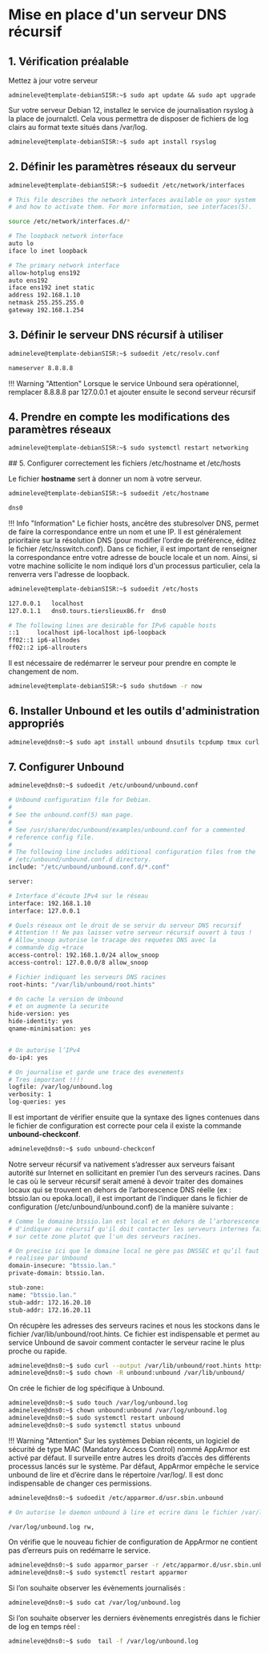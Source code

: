 # Mise en place d'un serveur DNS récursif

## 1.  Vérification préalable

Mettez à jour votre serveur

```console
admineleve@template-debianSISR:~$ sudo apt update && sudo apt upgrade
```

Sur votre serveur Debian 12, installez le service de journalisation rsyslog à la place de journalctl. Cela vous permettra de disposer de fichiers de log clairs au format texte situés dans /var/log.

```bash
admineleve@template-debianSISR:~$ sudo apt install rsyslog
```

## 2. Définir les paramètres réseaux du serveur

```bash
admineleve@template-debianSISR:~$ sudoedit /etc/network/interfaces
```

```bash
# This file describes the network interfaces available on your system
# and how to activate them. For more information, see interfaces(5).

source /etc/network/interfaces.d/*

# The loopback network interface
auto lo
iface lo inet loopback

# The primary network interface
allow-hotplug ens192
auto ens192
iface ens192 inet static
address 192.168.1.10
netmask 255.255.255.0
gateway 192.168.1.254
```

## 3. Définir le serveur DNS récursif à utiliser

```bash
admineleve@template-debianSISR:~$ sudoedit /etc/resolv.conf
```

```bash
nameserver 8.8.8.8
```

!!! Warning  "Attention"
    Lorsque le service Unbound sera opérationnel, remplacer 8.8.8.8 par 127.0.0.1 et ajouter ensuite le second serveur récursif 

## 4. Prendre en compte les modifications des paramètres réseaux

```bash
admineleve@template-debianSISR:~$ sudo systemctl restart networking
```

## 5. Configurer correctement les fichiers /etc/hostname et /etc/hosts

Le fichier **hostname** sert à donner un nom à votre serveur.

```bash
admineleve@template-debianSISR:~$ sudoedit /etc/hostname
```

```bash
dns0
```
!!! Info  "Information"
    Le fichier hosts, ancêtre des stubresolver DNS, permet de faire la correspondance entre un nom et une IP. Il est généralement prioritaire sur la résolution DNS (pour modifier l’ordre de préférence, éditez le fichier /etc/nsswitch.conf). Dans ce fichier, il est important de renseigner la correspondance entre votre adresse de boucle locale et un nom. Ainsi, si votre machine sollicite le nom indiqué lors d'un processus particulier, cela la renverra vers l'adresse de loopback.

```bash
admineleve@template-debianSISR:~$ sudoedit /etc/hosts
```
```bash
127.0.0.1	localhost
127.0.1.1	dns0.tours.tierslieux86.fr	dns0

# The following lines are desirable for IPv6 capable hosts
::1     localhost ip6-localhost ip6-loopback
ff02::1 ip6-allnodes
ff02::2 ip6-allrouters
```
Il est nécessaire de redémarrer le serveur pour prendre en compte le changement de nom.

```bash
admineleve@template-debianSISR:~$ sudo shutdown -r now
```

## 6. Installer Unbound et les outils d'administration appropriés

```bash
admineleve@dns0:~$ sudo apt install unbound dnsutils tcpdump tmux curl
```

## 7. Configurer Unbound

```bash
admineleve@dns0:~$ sudoedit /etc/unbound/unbound.conf
```

```bash
# Unbound configuration file for Debian.
#
# See the unbound.conf(5) man page.
#
# See /usr/share/doc/unbound/examples/unbound.conf for a commented
# reference config file.
#
# The following line includes additional configuration files from the
# /etc/unbound/unbound.conf.d directory.
include: "/etc/unbound/unbound.conf.d/*.conf"

server:

# Interface d’écoute IPv4 sur le réseau
interface: 192.168.1.10
interface: 127.0.0.1

# Quels réseaux ont le droit de se servir du serveur DNS recursif
# Attention !! Ne pas laisser votre serveur récursif ouvert à tous !
# Allow_snoop autorise le tracage des requetes DNS avec la 
# commande dig +trace
access-control: 192.168.1.0/24 allow_snoop
access-control: 127.0.0.0/8 allow_snoop

# Fichier indiquant les serveurs DNS racines
root-hints: "/var/lib/unbound/root.hints"

# 0n cache la version de Unbound
# et on augmente la securite
hide-version: yes
hide-identity: yes
qname-minimisation: yes


# On autorise l’IPv4
do-ip4: yes

# On journalise et garde une trace des evenements
# Tres important !!!!
logfile: /var/log/unbound.log
verbosity: 1
log-queries: yes
```

Il est important de vérifier ensuite que la syntaxe des lignes contenues dans le fichier de configuration est correcte pour cela il existe la commande **unbound-checkconf**.

```bash
admineleve@dns0:~$ sudo unbound-checkconf
```

Notre serveur récursif va nativement s’adresser aux serveurs faisant autorité sur Internet en sollicitant en premier l’un des serveurs racines. Dans le cas où le serveur récursif serait amené à devoir traiter des domaines locaux qui se trouvent en dehors de l’arborescence DNS réelle (ex : btssio.lan ou epoka.local), il est important de l’indiquer dans le fichier de configuration (/etc/unbound/unbound.conf) de la manière suivante :

```bash
# Comme le domaine btssio.lan est local et en dehors de l’arborescence officielle, il est indispensable
# d'indiquer au récursif qu'il doit contacter les serveurs internes faisant autorité
# sur cette zone plutot que l'un des serveurs racines.

# On precise ici que le domaine local ne gère pas DNSSEC et qu’il faut donc desactiver la verification 
# realisee par Unbound
domain-insecure: "btssio.lan."
private-domain: btssio.lan.

stub-zone:
name: "btssio.lan."
stub-addr: 172.16.20.10
stub-addr: 172.16.20.11
```

On récupère les adresses des serveurs racines et nous les stockons dans le fichier /var/lib/unbound/root.hints. Ce fichier est indispensable et permet au service Unbound de savoir comment contacter le serveur racine le plus proche ou rapide.

```bash
admineleve@dns0:~$ sudo curl --output /var/lib/unbound/root.hints https://www.internic.net/domain/named.cache
admineleve@dns0:~$ sudo chown -R unbound:unbound /var/lib/unbound/
```

On crée le fichier de log spécifique à Unbound.

```bash
admineleve@dns0:~$ sudo touch /var/log/unbound.log
admineleve@dns0:~$ chown unbound:unbound /var/log/unbound.log
admineleve@dns0:~$ sudo systemctl restart unbound
admineleve@dns0:~$ sudo systemctl status unbound
```

!!! Warning  "Attention"
    Sur les systèmes Debian récents, un logiciel de sécurité de type MAC (Mandatory Access Control) nommé AppArmor est activé par défaut. Il surveille entre autres les droits d’accès des différents processus lancés sur le système. Par défaut, AppArmor empêche le service unbound de lire et d’écrire dans le répertoire /var/log/. Il est donc indispensable de changer ces permissions.

```bash
admineleve@dns0:~$ sudoedit /etc/apparmor.d/usr.sbin.unbound
```

```bash
# On autorise le daemon unbound à lire et ecrire dans le fichier /var/log/unbound.log

/var/log/unbound.log rw,
```

On vérifie que le nouveau fichier de configuration de AppArmor ne contient pas d’erreurs puis on redémarre le service.

```bash
admineleve@dns0:~$ sudo apparmor_parser -r /etc/apparmor.d/usr.sbin.unbound
admineleve@dns0:~$ sudo systemctl restart apparmor
```

Si l’on souhaite observer les évènements journalisés :

```bash
admineleve@dns0:~$ sudo cat /var/log/unbound.log
```

Si l’on souhaite observer les derniers évènements enregistrés dans le fichier de log en temps réel :

```bash
admineleve@dns0:~$ sudo  tail -f /var/log/unbound.log
```